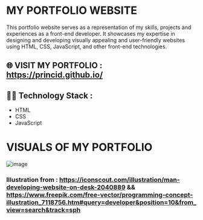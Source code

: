 # MY PORTFOLIO WEBSITE

This portfolio website serves as a representation of my skills, projects and experiences as a front-end developer. It showcases my expertise in designing and developing visually appealing and user-friendly websites using HTML, CSS, JavaScript, and other front-end technologies.

## 🌐 VISIT MY PORTFOLIO : https://princid.github.io/

## 👨‍💻 Technology Stack :
- HTML
- CSS
- JavaScript

# VISUALS OF MY PORTFOLIO
![image](https://user-images.githubusercontent.com/90444477/217601431-9bdc66ee-e763-44ac-9f73-31e8527a105c.png)

### Illustration from : https://iconscout.com/illustration/man-developing-website-on-desk-2040889 && https://www.freepik.com/free-vector/programming-concept-illustration_7118756.htm#query=developer&position=10&from_view=search&track=sph
